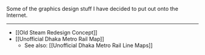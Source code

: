 Some of the graphics design stuff I have decided to put out onto the Internet.

---

- [[Old Steam Redesign Concept]]
- [[Unofficial Dhaka Metro Rail Map]]
	- See also: [[Unofficial Dhaka Metro Rail Line Maps]]